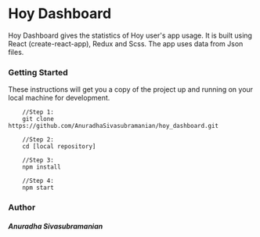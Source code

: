 # Hoy Dashboard



Hoy Dashboard gives the statistics of Hoy user's app usage. It is built using React (create-react-app), Redux and Scss. The app uses data from Json files.


### Getting Started



These instructions will get you a copy of the project up and running on your local machine for development.



        //Step 1:
        git clone https://github.com/AnuradhaSivasubramanian/hoy_dashboard.git

        //Step 2:
        cd [local repository]

        //Step 3:
        npm install

        //Step 4:
        npm start


### Author




##### Anuradha Sivasubramanian




